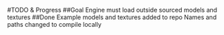 #TODO & Progress
##Goal
Engine must load outside sourced models and textures
##Done
Example models and textures added to repo
Names and paths changed to compile locally
